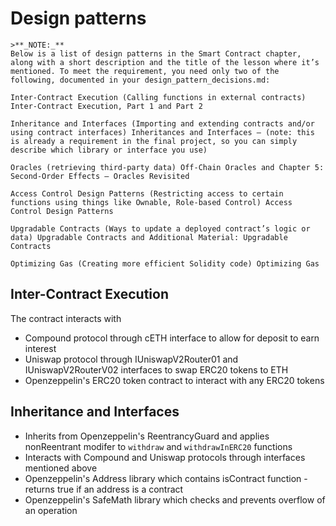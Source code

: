 # Design patterns

```
>**_NOTE:_**
Below is a list of design patterns in the Smart Contract chapter, along with a short description and the title of the lesson where it’s mentioned. To meet the requirement, you need only two of the following, documented in your design_pattern_decisions.md:

Inter-Contract Execution (Calling functions in external contracts) Inter-Contract Execution, Part 1 and Part 2

Inheritance and Interfaces (Importing and extending contracts and/or using contract interfaces) Inheritances and Interfaces — (note: this is already a requirement in the final project, so you can simply describe which library or interface you use)

Oracles (retrieving third-party data) Off-Chain Oracles and Chapter 5: Second-Order Effects — Oracles Revisited

Access Control Design Patterns (Restricting access to certain functions using things like Ownable, Role-based Control) Access Control Design Patterns

Upgradable Contracts (Ways to update a deployed contract’s logic or data) Upgradable Contracts and Additional Material: Upgradable Contracts

Optimizing Gas (Creating more efficient Solidity code) Optimizing Gas
```
## Inter-Contract Execution
The contract interacts with 
* Compound protocol through cETH interface to allow for deposit to earn interest
* Uniswap protocol through IUniswapV2Router01 and IUniswapV2RouterV02 interfaces to swap ERC20 tokens to ETH
* Openzeppelin's ERC20 token contract to interact with any ERC20 tokens
  

## Inheritance and Interfaces
* Inherits from Openzeppelin's ReentrancyGuard and applies nonReentrant modifer to ``withdraw`` and    ``withdrawInERC20`` functions
* Interacts with Compound and Uniswap protocols through interfaces mentioned above
* Openzeppelin's Address library which contains isContract function - returns true if an address is a contract
* Openzeppelin's SafeMath library which checks and prevents overflow of an operation

